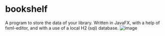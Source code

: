 # bookshelf
A program to store the data of your library. Written in JavaFX, with a help of fxml-editor, and with a use of a local H2 (sql) database.
![image](https://github.com/miklos1125/bookshelf/assets/127934692/b24e5f16-6c45-4b58-8b82-79a44e499893)
